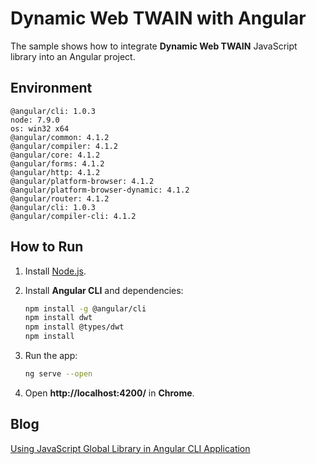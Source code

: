 # Dynamic Web TWAIN with Angular
The sample shows how to integrate **Dynamic Web TWAIN** JavaScript library into an Angular project.

## Environment

```
@angular/cli: 1.0.3
node: 7.9.0
os: win32 x64
@angular/common: 4.1.2
@angular/compiler: 4.1.2
@angular/core: 4.1.2
@angular/forms: 4.1.2
@angular/http: 4.1.2
@angular/platform-browser: 4.1.2
@angular/platform-browser-dynamic: 4.1.2
@angular/router: 4.1.2
@angular/cli: 1.0.3
@angular/compiler-cli: 4.1.2
```

## How to Run
1. Install [Node.js](https://nodejs.org/en/).
2. Install **Angular CLI** and dependencies:

    ```bash
    npm install -g @angular/cli
    npm install dwt
    npm install @types/dwt
    npm install
    ```
3. Run the app:

    ```bash
    ng serve --open
    ```

4. Open **http://localhost:4200/** in **Chrome**.

## Blog
[Using JavaScript Global Library in Angular CLI Application](http://www.codepool.biz/javascript-global-library-angular-cli.html)

